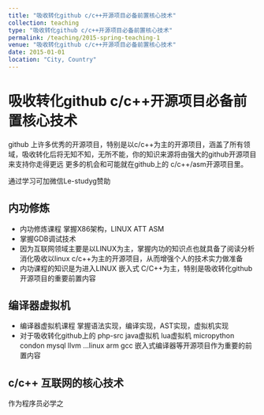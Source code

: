 ```yaml
---
title: "吸收转化github c/c++开源项目必备前置核心技术"
collection: teaching
type: "吸收转化github c/c++开源项目必备前置核心技术"
permalink: /teaching/2015-spring-teaching-1
venue: "吸收转化github c/c++开源项目必备前置核心技术"
date: 2015-01-01
location: "City, Country"
---
```

# 吸收转化github c/c++开源项目必备前置核心技术   
github 上许多优秀的开源项目，特别是以c/c++为主的开源项目，涵盖了所有领域，吸收转化后将无知不知，无所不能，你的知识来源将由强大的github开源项目来支持你走得更远
更多的机会和可能就在github上的 c/c++/asm开源项目里。   


通过学习可加微信Le-studyg赞助       
## 内功修炼
-  内功修炼课程  掌握X86架构，LINUX ATT ASM
-  掌握GDB调试技术
-  因为互联网领域主要是以LINUX为主，掌握内功的知识点也就具备了阅读分析消化吸收以linux c/c++为主的开源项目，从而增强个人的技术实力做准备
-  内功课程的知识是为进入LINUX 嵌入式 C/C++为主，特别是吸收转化github 开源项目的重要前置内容

## 编译器虚拟机   
- 编译器虚拟机课程 掌握语法实现，编译实现，AST实现，虚拟机实现
- 对于吸收转化github上的 php-src java虚拟机  lua虚拟机  micropython  condon mysql llvm ...linux arm gcc 嵌入式编译器等开源项目作为重要的前置内容

## c/c++ 互联网的核心技术  
作为程序员必学之  

  

